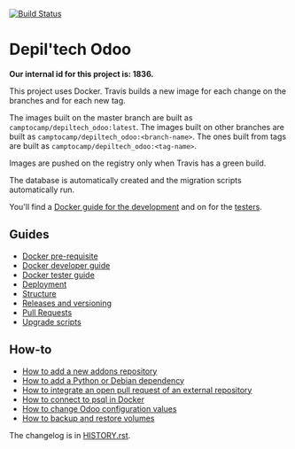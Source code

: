 [![Build Status](https://travis-ci.com/camptocamp/depiltech_odoo.svg?token=3A3ZhwttEcmdqp7JzQb7&branch=master)](https://travis-ci.com/camptocamp/depiltech_odoo)

# Depil'tech Odoo

**Our internal id for this project is: 1836.**

This project uses Docker.
Travis builds a new image for each change on the branches and for each new tag.

The images built on the master branch are built as `camptocamp/depiltech_odoo:latest`.
The images built on other branches are built as `camptocamp/depiltech_odoo:<branch-name>`.
The ones built from tags are built as `camptocamp/depiltech_odoo:<tag-name>`.

Images are pushed on the registry only when Travis has a green build.

The database is automatically created and the migration scripts
automatically run.

You'll find a [Docker guide for the development](./docs/docker-dev.md) and on for the [testers](./docs/docker-test.md).

## Guides

* [Docker pre-requisite](./docs/prerequisites.md)
* [Docker developer guide](./docs/docker-dev.md)
* [Docker tester guide](./docs/docker-test.md)
* [Deployment](./docs/deployment.md)
* [Structure](./docs/structure.md)
* [Releases and versioning](./docs/releases.md)
* [Pull Requests](./docs/pull-requests.md)
* [Upgrade scripts](./docs/upgrade-scripts.md)

## How-to

* [How to add a new addons repository](./docs/how-to-add-repo.md)
* [How to add a Python or Debian dependency](./docs/how-to-add-dependency.md)
* [How to integrate an open pull request of an external repository](./docs/how-to-integrate-pull-request.md)
* [How to connect to psql in Docker](./docs/how-to-connect-to-docker-psql.md)
* [How to change Odoo configuration values](./docs/how-to-set-odoo-configuration-values.md)
* [How to backup and restore volumes](./docs/how-to-backup-and-restore-volumes.md)

The changelog is in [HISTORY.rst](HISTORY.rst).
